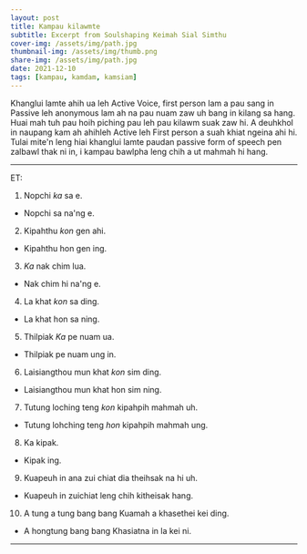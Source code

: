 ```yaml
---
layout: post
title: Kampau kilawmte
subtitle: Excerpt from Soulshaping Keimah Sial Simthu
cover-img: /assets/img/path.jpg
thumbnail-img: /assets/img/thumb.png
share-img: /assets/img/path.jpg
date: 2021-12-10
tags: [kampau, kamdam, kamsiam]
---
```

Khanglui lamte ahih ua leh Active Voice, first person lam a pau sang in Passive leh anonymous lam ah na pau nuam zaw uh bang in kilang sa hang. 
Huai mah tuh pau hoih piching pau leh pau kilawm suak zaw hi. A deuhkhol in naupang kam ah ahihleh Active leh First person a suah khiat ngeina ahi hi.
Tulai mite'n leng hiai khanglui lamte paudan passive form of speech pen zalbawl thak ni in, i kampau bawlpha leng chih a ut mahmah hi hang.  

***  
ET:
1. Nopchi *ka* sa e.
- Nopchi sa na'ng e.

2. Kipahthu *kon* gen ahi.
- Kipahthu hon gen ing.

3. *Ka* nak chim lua.
- Nak chim hi na'ng e.

4. La khat *kon* sa ding.
- La khat hon sa ning.

5. Thilpiak *Ka* pe nuam ua.
- Thilpiak pe nuam ung in.

6. Laisiangthou mun khat *kon* sim ding.
- Laisiangthou mun khat hon sim ning. 

7. Tutung loching teng *kon* kipahpih mahmah uh.
- Tutung lohching teng *hon* kipahpih mahmah ung.

8. Ka kipak.
- Kipak ing.

9. Kuapeuh in ana zui chiat dia theihsak na hi uh.
- Kuapeuh in zuichiat leng chih kitheisak hang. 

10. A tung a tung bang bang Kuamah a khasethei kei ding.
- A hongtung bang bang Khasiatna in la kei ni.  
***
